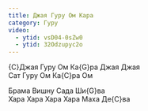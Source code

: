 ```yaml
---
title: Джая Гуру Ом Кара
category: Гуру
video:
  - ytid: vsD04-0sZw0
  - ytid: 32Odzupyc2o
---
```

{C}Джая Гуру Ом Ка{G}ра Джая Джая  
Сат Гуру Ом Ка{C}ра Ом

Брама Вишну Сада Ши{G}ва  
Хара Хара Хара Хара Маха Де{C}ва
